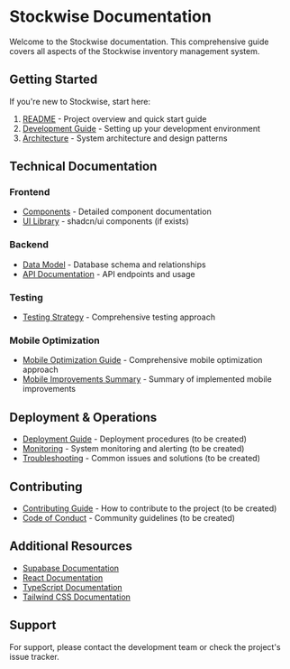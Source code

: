 # Stockwise Documentation

Welcome to the Stockwise documentation. This comprehensive guide covers all aspects of the Stockwise inventory management system.

## Getting Started

If you're new to Stockwise, start here:

1. [README](README.md) - Project overview and quick start guide
2. [Development Guide](DEVELOPMENT.md) - Setting up your development environment
3. [Architecture](ARCHITECTURE.md) - System architecture and design patterns

## Technical Documentation

### Frontend

- [Components](COMPONENTS.md) - Detailed component documentation
- [UI Library](../src/components/ui/README.md) - shadcn/ui components (if exists)

### Backend

- [Data Model](DATA_MODEL.md) - Database schema and relationships
- [API Documentation](API.md) - API endpoints and usage

### Testing

- [Testing Strategy](TESTING.md) - Comprehensive testing approach

### Mobile Optimization

- [Mobile Optimization Guide](MOBILE_OPTIMIZATION.md) - Comprehensive mobile optimization approach
- [Mobile Improvements Summary](MOBILE_IMPROVEMENTS_SUMMARY.md) - Summary of implemented mobile improvements

## Deployment & Operations

- [Deployment Guide](DEPLOYMENT.md) - Deployment procedures (to be created)
- [Monitoring](MONITORING.md) - System monitoring and alerting (to be created)
- [Troubleshooting](TROUBLESHOOTING.md) - Common issues and solutions (to be created)

## Contributing

- [Contributing Guide](CONTRIBUTING.md) - How to contribute to the project (to be created)
- [Code of Conduct](CODE_OF_CONDUCT.md) - Community guidelines (to be created)

## Additional Resources

- [Supabase Documentation](https://supabase.com/docs)
- [React Documentation](https://reactjs.org/docs/getting-started.html)
- [TypeScript Documentation](https://www.typescriptlang.org/docs/)
- [Tailwind CSS Documentation](https://tailwindcss.com/docs)

## Support

For support, please contact the development team or check the project's issue tracker.